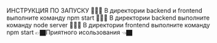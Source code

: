 ИНСТРУКЦИЯ ПО ЗАПУСКУ
👨🏿‍🦰  В директории backend и frontend выполните команду npm start
👨🏿‍🦰  В директории backend выполните команду node server
👨🏿‍🦰  В директории frontend выполните команду npm start
👉🏿Приятного исользования 👈🏿
